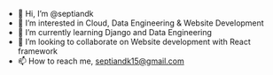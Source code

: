 - 👋 Hi, I’m @septiandk
- 👀 I’m interested in Cloud, Data Engineering & Website Development
- 🌱 I’m currently learning Django and Data Engineering
- 💞️ I’m looking to collaborate on Website development with React framework
- 📫 How to reach me, septiandk15@gmail.com

<!---
septiandk/septiandk is a ✨ special ✨ repository because its `README.md` (this file) appears on your GitHub profile.
You can click the Preview link to take a look at your changes.
--->
